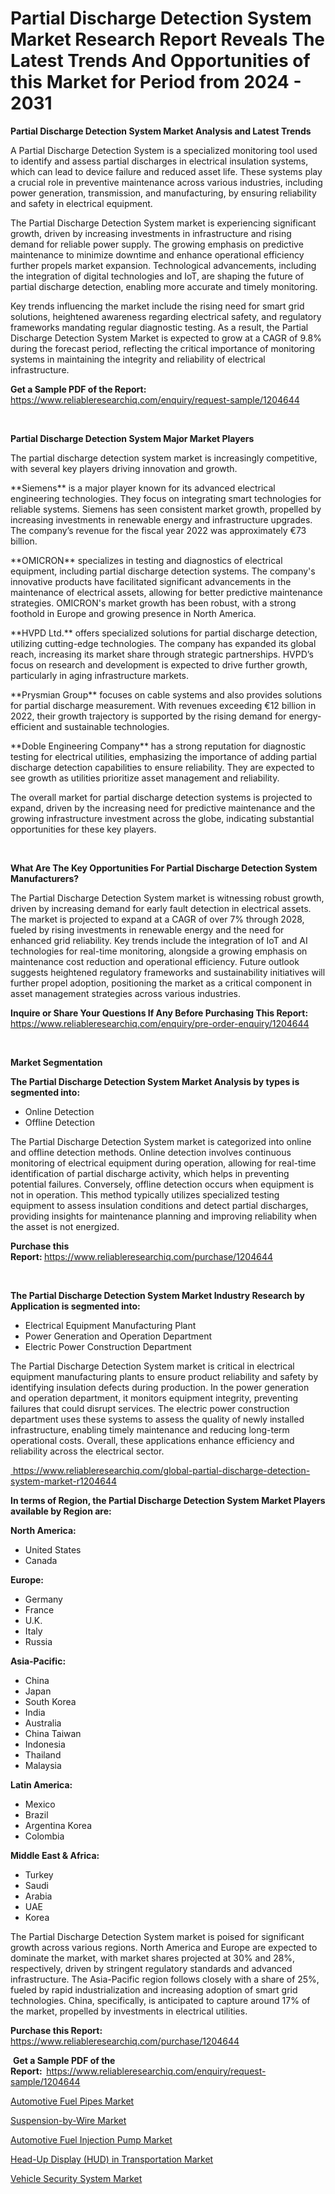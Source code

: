<p><h1>Partial Discharge Detection System Market Research Report Reveals The Latest Trends And Opportunities of this Market for Period from 2024 - 2031</h1></p><p><strong>Partial Discharge Detection System Market Analysis and Latest Trends</strong></p>
<p><p>A Partial Discharge Detection System is a specialized monitoring tool used to identify and assess partial discharges in electrical insulation systems, which can lead to device failure and reduced asset life. These systems play a crucial role in preventive maintenance across various industries, including power generation, transmission, and manufacturing, by ensuring reliability and safety in electrical equipment.</p><p>The Partial Discharge Detection System market is experiencing significant growth, driven by increasing investments in infrastructure and rising demand for reliable power supply. The growing emphasis on predictive maintenance to minimize downtime and enhance operational efficiency further propels market expansion. Technological advancements, including the integration of digital technologies and IoT, are shaping the future of partial discharge detection, enabling more accurate and timely monitoring.</p><p>Key trends influencing the market include the rising need for smart grid solutions, heightened awareness regarding electrical safety, and regulatory frameworks mandating regular diagnostic testing. As a result, the Partial Discharge Detection System Market is expected to grow at a CAGR of 9.8% during the forecast period, reflecting the critical importance of monitoring systems in maintaining the integrity and reliability of electrical infrastructure.</p></p>
<p><strong>Get a Sample PDF of the Report:&nbsp;</strong> <a href="https://www.reliableresearchiq.com/enquiry/request-sample/1204644?utm_campaign=1499&utm_medium=2&utm_source=Github&utm_content=ia&utm_term=16102024&utm_id=partial-discharge-detection-system">https://www.reliableresearchiq.com/enquiry/request-sample/1204644</a></p>
<p>&nbsp;</p>
<p><strong>Partial Discharge Detection System Major Market Players</strong></p>
<p><p>The partial discharge detection system market is increasingly competitive, with several key players driving innovation and growth. </p><p>**Siemens** is a major player known for its advanced electrical engineering technologies. They focus on integrating smart technologies for reliable systems. Siemens has seen consistent market growth, propelled by increasing investments in renewable energy and infrastructure upgrades. The company’s revenue for the fiscal year 2022 was approximately €73 billion.</p><p>**OMICRON** specializes in testing and diagnostics of electrical equipment, including partial discharge detection systems. The company's innovative products have facilitated significant advancements in the maintenance of electrical assets, allowing for better predictive maintenance strategies. OMICRON's market growth has been robust, with a strong foothold in Europe and growing presence in North America.</p><p>**HVPD Ltd.** offers specialized solutions for partial discharge detection, utilizing cutting-edge technologies. The company has expanded its global reach, increasing its market share through strategic partnerships. HVPD’s focus on research and development is expected to drive further growth, particularly in aging infrastructure markets.</p><p>**Prysmian Group** focuses on cable systems and also provides solutions for partial discharge measurement. With revenues exceeding €12 billion in 2022, their growth trajectory is supported by the rising demand for energy-efficient and sustainable technologies.</p><p>**Doble Engineering Company** has a strong reputation for diagnostic testing for electrical utilities, emphasizing the importance of adding partial discharge detection capabilities to ensure reliability. They are expected to see growth as utilities prioritize asset management and reliability.</p><p>The overall market for partial discharge detection systems is projected to expand, driven by the increasing need for predictive maintenance and the growing infrastructure investment across the globe, indicating substantial opportunities for these key players.</p></p>
<p>&nbsp;</p>
<p><strong>What Are The Key Opportunities For Partial Discharge Detection System Manufacturers?</strong></p>
<p><p>The Partial Discharge Detection System market is witnessing robust growth, driven by increasing demand for early fault detection in electrical assets. The market is projected to expand at a CAGR of over 7% through 2028, fueled by rising investments in renewable energy and the need for enhanced grid reliability. Key trends include the integration of IoT and AI technologies for real-time monitoring, alongside a growing emphasis on maintenance cost reduction and operational efficiency. Future outlook suggests heightened regulatory frameworks and sustainability initiatives will further propel adoption, positioning the market as a critical component in asset management strategies across various industries.</p></p>
<p><strong>Inquire or Share Your Questions If Any Before Purchasing This Report:</strong> <a href="https://www.reliableresearchiq.com/enquiry/pre-order-enquiry/1204644?utm_campaign=1499&utm_medium=2&utm_source=Github&utm_content=ia&utm_term=16102024&utm_id=partial-discharge-detection-system">https://www.reliableresearchiq.com/enquiry/pre-order-enquiry/1204644</a></p>
<p>&nbsp;</p>
<p><strong>Market Segmentation</strong></p>
<p><strong>The Partial Discharge Detection System Market Analysis by types is segmented into:</strong></p>
<p><ul><li>Online Detection</li><li>Offline Detection</li></ul></p>
<p><p>The Partial Discharge Detection System market is categorized into online and offline detection methods. Online detection involves continuous monitoring of electrical equipment during operation, allowing for real-time identification of partial discharge activity, which helps in preventing potential failures. Conversely, offline detection occurs when equipment is not in operation. This method typically utilizes specialized testing equipment to assess insulation conditions and detect partial discharges, providing insights for maintenance planning and improving reliability when the asset is not energized.</p></p>
<p><strong>Purchase this Report:&nbsp;</strong><a href="https://www.reliableresearchiq.com/purchase/1204644?utm_campaign=1499&utm_medium=2&utm_source=Github&utm_content=ia&utm_term=16102024&utm_id=partial-discharge-detection-system">https://www.reliableresearchiq.com/purchase/1204644</a></p>
<p>&nbsp;</p>
<p><strong>The Partial Discharge Detection System Market Industry Research by Application is segmented into:</strong></p>
<p><ul><li>Electrical Equipment Manufacturing Plant</li><li>Power Generation and Operation Department</li><li>Electric Power Construction Department</li></ul></p>
<p><p>The Partial Discharge Detection System market is critical in electrical equipment manufacturing plants to ensure product reliability and safety by identifying insulation defects during production. In the power generation and operation department, it monitors equipment integrity, preventing failures that could disrupt services. The electric power construction department uses these systems to assess the quality of newly installed infrastructure, enabling timely maintenance and reducing long-term operational costs. Overall, these applications enhance efficiency and reliability across the electrical sector.</p></p>
<p><a href="https://www.reliableresearchiq.com/global-partial-discharge-detection-system-market-r1204644?utm_campaign=1499&utm_medium=2&utm_source=Github&utm_content=ia&utm_term=16102024&utm_id=partial-discharge-detection-system">&nbsp;https://www.reliableresearchiq.com/global-partial-discharge-detection-system-market-r1204644</a></p>
<p><strong>In terms of Region, the Partial Discharge Detection System Market Players available by Region are:</strong></p>
<p>
    <p> <strong> North America: </strong>
        <ul>
            <li>United States</li>
            <li>Canada</li>
        </ul>
        </p> 
    <p> <strong> Europe: </strong>
        <ul>
            <li>Germany</li>
            <li>France</li>
            <li>U.K.</li>
            <li>Italy</li>
            <li>Russia</li>
        </ul>
        </p> 
    <p> <strong> Asia-Pacific: </strong>
        <ul>
            <li>China</li>
            <li>Japan</li>
            <li>South Korea</li>
            <li>India</li>
            <li>Australia</li>
            <li>China Taiwan</li>
            <li>Indonesia</li>
            <li>Thailand</li>
            <li>Malaysia</li>
        </ul>
        </p> 
    <p> <strong> Latin America: </strong>
        <ul>
            <li>Mexico</li>
            <li>Brazil</li>
            <li>Argentina Korea</li>
            <li>Colombia</li>
        </ul>
        </p> 
    <p> <strong> Middle East & Africa: </strong>
        <ul>
            <li>Turkey</li>
            <li>Saudi</li>
            <li>Arabia</li>
            <li>UAE</li>
            <li>Korea</li>
        </ul>
    </p>
    </p>
<p><p>The Partial Discharge Detection System market is poised for significant growth across various regions. North America and Europe are expected to dominate the market, with market shares projected at 30% and 28%, respectively, driven by stringent regulatory standards and advanced infrastructure. The Asia-Pacific region follows closely with a share of 25%, fueled by rapid industrialization and increasing adoption of smart grid technologies. China, specifically, is anticipated to capture around 17% of the market, propelled by investments in electrical utilities.</p></p>
<p><strong>Purchase this Report: </strong><a href="https://www.reliableresearchiq.com/purchase/1204644?utm_campaign=1499&utm_medium=2&utm_source=Github&utm_content=ia&utm_term=16102024&utm_id=partial-discharge-detection-system">https://www.reliableresearchiq.com/purchase/1204644</a></p>
<p>&nbsp;<strong>Get a Sample PDF of the Report:&nbsp;&nbsp;</strong><a href="https://www.reliableresearchiq.com/enquiry/request-sample/1204644?utm_campaign=1499&utm_medium=2&utm_source=Github&utm_content=ia&utm_term=16102024&utm_id=partial-discharge-detection-system">https://www.reliableresearchiq.com/enquiry/request-sample/1204644</a></p>
<p><strong></strong></p>
<p><p><a href="https://www.linkedin.com/pulse/automotive-fuel-pipes-market-forecasts-trends-impact-analysis-vlwdf?trk=public_post_embed_feed-article-content&utm_campaign=1499&utm_medium=2&utm_source=Github&utm_content=ia&utm_term=16102024&utm_id=partial-discharge-detection-system">Automotive Fuel Pipes Market</a></p><p><a href="https://www.linkedin.com/pulse/suspension-by-wire-market-growth-outlook-from-2024-2031-projecting-0ncuf?trk=public_post_embed_feed-article-content&utm_campaign=1499&utm_medium=2&utm_source=Github&utm_content=ia&utm_term=16102024&utm_id=partial-discharge-detection-system">Suspension-by-Wire Market</a></p><p><a href="https://www.linkedin.com/pulse/regulatory-landscape-its-influence-global-automotive-fuel-injection-v1asf?trk=public_post_embed_feed-article-content&utm_campaign=1499&utm_medium=2&utm_source=Github&utm_content=ia&utm_term=16102024&utm_id=partial-discharge-detection-system">Automotive Fuel Injection Pump Market</a></p><p><a href="https://www.linkedin.com/pulse/head-up-display-hud-transportation-market-trends-growth-outlook-7yopf?trk=public_post_embed_feed-article-content&utm_campaign=1499&utm_medium=2&utm_source=Github&utm_content=ia&utm_term=16102024&utm_id=partial-discharge-detection-system">Head-Up Display (HUD) in Transportation Market</a></p><p><a href="https://www.linkedin.com/pulse/emerging-technologies-reshaping-vehicle-security-system-market-3k4uc?utm_campaign=1499&utm_medium=2&utm_source=Github&utm_content=ia&utm_term=16102024&utm_id=partial-discharge-detection-system">Vehicle Security System Market</a></p></p>